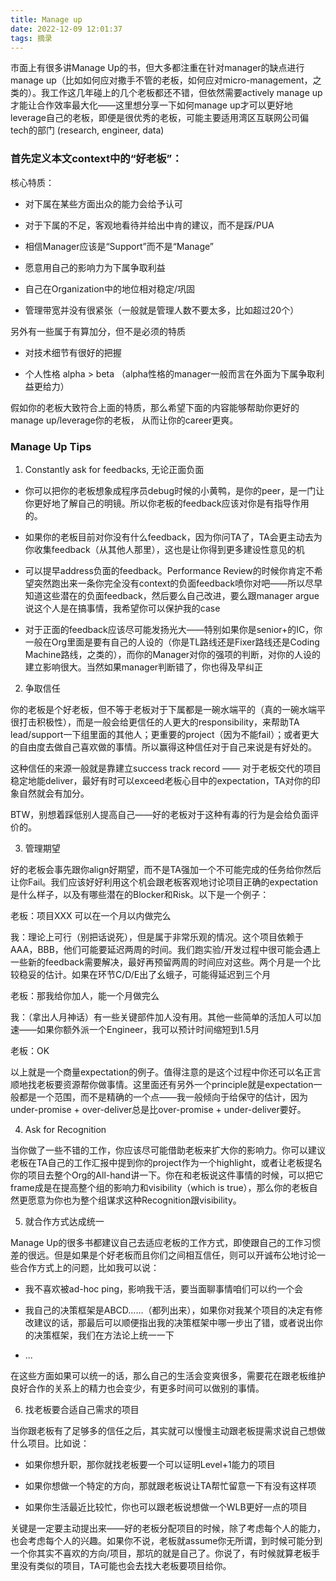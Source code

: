 ```yaml
---
title: Manage up
date: 2022-12-09 12:01:37
tags: 摘录
---
```


市面上有很多讲Manage Up的书，但大多都注重在针对manager的缺点进行manage up（比如如何应对撒手不管的老板，如何应对micro-management，之类的）。我工作这几年碰上的几个老板都还不错，但依然需要actively manage up才能让合作效率最大化——这里想分享一下如何manage up才可以更好地leverage自己的老板，即便是很优秀的老板，可能主要适用湾区互联网公司偏tech的部门 (research, engineer, data)

### 首先定义本文context中的“好老板”：

核心特质：

* 对下属在某些方面出众的能力会给予认可

* 对于下属的不足，客观地看待并给出中肯的建议，而不是踩/PUA

* 相信Manager应该是“Support”而不是“Manage”

* 愿意用自己的影响力为下属争取利益

* 自己在Organization中的地位相对稳定/巩固

* 管理带宽并没有很紧张（一般就是管理人数不要太多，比如超过20个）

另外有一些属于有算加分，但不是必须的特质

* 对技术细节有很好的把握

* 个人性格 alpha > beta （alpha性格的manager一般而言在外面为下属争取利益更给力）

假如你的老板大致符合上面的特质，那么希望下面的内容能够帮助你更好的manage up/leverage你的老板， 从而让你的career更爽。

### Manage Up Tips

1. Constantly ask for feedbacks, 无论正面负面

* 你可以把你的老板想象成程序员debug时候的小黄鸭，是你的peer，是一门让你更好地了解自己的明镜。所以你老板的feedback应该对你是有指导作用的。

* 如果你的老板目前对你没有什么feedback，因为你问TA了，TA会更主动去为你收集feedback（从其他人那里），这也是让你得到更多建设性意见的机

* 可以提早address负面的feedback。Performance Review的时候你肯定不希望突然跑出来一条你完全没有context的负面feedback喷你对吧——所以尽早知道这些潜在的负面feedback，然后要么自己改进，要么跟manager argue说这个人是在搞事情，我希望你可以保护我的case

* 对于正面的feedback应该尽可能发扬光大——特别如果你是senior+的IC，你一般在Org里面是要有自己的人设的（你是TL路线还是Fixer路线还是Coding Machine路线，之类的），而你的Manager对你的强项的判断，对你的人设的建立影响很大。当然如果manager判断错了，你也得及早纠正

2. 争取信任

你的老板是个好老板，但不等于老板对于下属都是一碗水端平的（真的一碗水端平很打击积极性），而是一般会给更信任的人更大的responsibility，来帮助TA lead/support一下组里面的其他人；更重要的project（因为不能fail）；或者更大的自由度去做自己喜欢做的事情。所以赢得这种信任对于自己来说是有好处的。

这种信任的来源一般就是靠建立success track record —— 对于老板交代的项目稳定地能deliver，最好有时可以exceed老板心目中的expectation，TA对你的印象自然就会有加分。

BTW，别想着踩低别人提高自己——好的老板对于这种有毒的行为是会给负面评价的。

3. 管理期望

好的老板会事先跟你align好期望，而不是TA强加一个不可能完成的任务给你然后让你Fail。我们应该好好利用这个机会跟老板客观地讨论项目正确的expectation是什么样子，以及有哪些潜在的Blocker和Risk。以下是一个例子：

老板：项目XXX 可以在一个月以内做完么

我：理论上可行（别把话说死），但是属于非常乐观的情况。这个项目依赖于AAA，BBB，他们可能要延迟两周的时间。我们跑实验/开发过程中很可能会遇上一些新的feedback需要解决，最好再预留两周的时间应对这些。两个月是一个比较稳妥的估计。如果在环节C/D/E出了幺蛾子，可能得延迟到三个月

老板：那我给你加人，能一个月做完么

我：（拿出人月神话）有一些关键部件加人没有用。其他一些简单的活加人可以加速——如果你额外派一个Engineer，我可以预计时间缩短到1.5月

老板：OK

以上就是一个商量expectation的例子。值得注意的是这个过程中你还可以名正言顺地找老板要资源帮你做事情。这里面还有另外一个principle就是expectation一般都是一个范围，而不是精确的一个点——我一般倾向于给保守的估计，因为under-promise + over-deliver总是比over-promise + under-deliver要好。

4. Ask for Recognition

当你做了一些不错的工作，你应该尽可能借助老板来扩大你的影响力。你可以建议老板在TA自己的工作汇报中提到你的project作为一个highlight，或者让老板提名你的项目去整个Org的All-hand讲一下。你在和老板说这件事情的时候，可以把它frame成是在提高整个组的影响力和visibility（which is true），那么你的老板自然更愿意为你也为整个组谋求这种Recognition跟visibility。

5. 就合作方式达成统一

Manage Up的很多书都建议自己去适应老板的工作方式，即使跟自己的工作习惯差的很远。但是如果是个好老板而且你们之间相互信任，则可以开诚布公地讨论一些合作方式上的问题，比如我可以说：

* 我不喜欢被ad-hoc ping，影响我干活，要当面聊事情咱们可以约一个会

* 我自己的决策框架是ABCD……（都列出来），如果你对我某个项目的决定有修改建议的话，那最后可以顺便指出我的决策框架中哪一步出了错，或者说出你的决策框架，我们在方法论上统一一下

* ...

在这些方面如果可以统一的话，那么自己的生活会变爽很多，需要花在跟老板维护良好合作的关系上的精力也会变少，有更多时间可以做别的事情。

6. 找老板要合适自己需求的项目

当你跟老板有了足够多的信任之后，其实就可以慢慢主动跟老板提需求说自己想做什么项目。比如说：

* 如果你想升职，那你就找老板要一个可以证明Level+1能力的项目

* 如果你想做一个特定的方向，那就跟老板说让TA帮忙留意一下有没有这样项

* 如果你生活最近比较忙，你也可以跟老板说想做一个WLB更好一点的项目

关键是一定要主动提出来——好的老板分配项目的时候，除了考虑每个人的能力，也会考虑每个人的兴趣。如果你不说，老板就assume你无所谓，到时候可能分到一个你其实不喜欢的方向/项目，那坑的就是自己了。你说了，有时候就算老板手里没有类似的项目，TA可能也会去找大老板要项目给你。